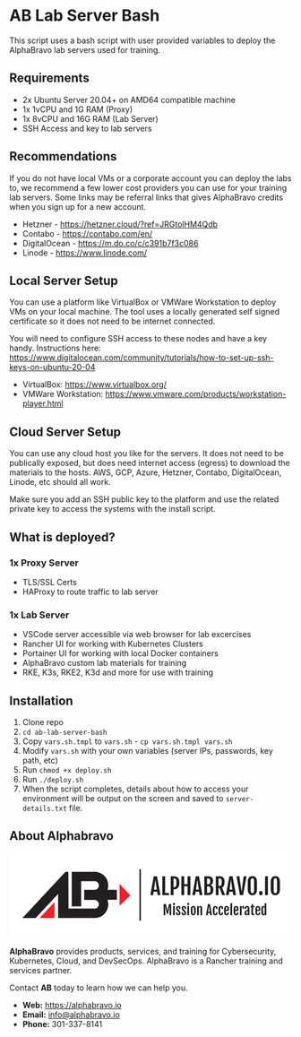 # AB Lab Server Bash

This script uses a bash script with user provided variables to deploy the AlphaBravo lab servers used for training.

## Requirements

- 2x Ubuntu Server 20.04+ on AMD64 compatible machine
- 1x 1vCPU and 1G RAM (Proxy)
- 1x 8vCPU and 16G RAM (Lab Server)
- SSH Access and key to lab servers

## Recommendations

If you do not have local VMs or a corporate account you can deploy the labs to, we recommend a few lower cost providers you can use for your training lab servers. Some links may be referral links that gives AlphaBravo credits when you sign up for a new account.

- Hetzner - https://hetzner.cloud/?ref=JRGtolHM4Qdb
- Contabo - https://contabo.com/en/
- DigitalOcean - https://m.do.co/c/c391b7f3c086
- Linode - https://www.linode.com/

## Local Server Setup

You can use a platform like VirtualBox or VMWare Workstation to deploy VMs on your local machine. The tool uses a locally generated self signed certificate so it does not need to be internet connected. 

You will need to configure SSH access to these nodes and have a key handy. Instructions here: https://www.digitalocean.com/community/tutorials/how-to-set-up-ssh-keys-on-ubuntu-20-04 

- VirtualBox: https://www.virtualbox.org/
- VMWare Workstation: https://www.vmware.com/products/workstation-player.html 

## Cloud Server Setup

You can use any cloud host you like for the servers. It does not need to be publically exposed, but does need internet access (egress) to download the materials to the hosts. AWS, GCP, Azure, Hetzner, Contabo, DigitalOcean, Linode, etc should all work.

Make sure you add an SSH public key to the platform and use the related private key to access the systems with the install script.

## What is deployed?

### 1x Proxy Server
- TLS/SSL Certs
- HAProxy to route traffic to lab server

### 1x Lab Server
- VSCode server accessible via web browser for lab excercises
- Rancher UI for working with Kubernetes Clusters
- Portainer UI for working with local Docker containers
- AlphaBravo custom lab materials for training
- RKE, K3s, RKE2, K3d and more for use with training

## Installation

1. Clone repo
2. `cd ab-lab-server-bash`
3. Copy `vars.sh.tmpl` to `vars.sh` - `cp vars.sh.tmpl vars.sh`
3. Modify `vars.sh` with your own variables (server IPs, passwords, key path, etc)
4. Run `chmod +x deploy.sh`
5. Run `./deploy.sh`
6. When the script completes, details about how to access your environment will be output on the screen and saved to `server-details.txt` file.

## About Alphabravo

![](assets/ablogo.png)

**AlphaBravo** provides products, services, and training for Cybersecurity, Kubernetes, Cloud, and DevSecOps. AlphaBravo is a Rancher training and services partner.

Contact **AB** today to learn how we can help you.

* **Web:** https://alphabravo.io
* **Email:** info@alphabravo.io
* **Phone:** 301-337-8141
